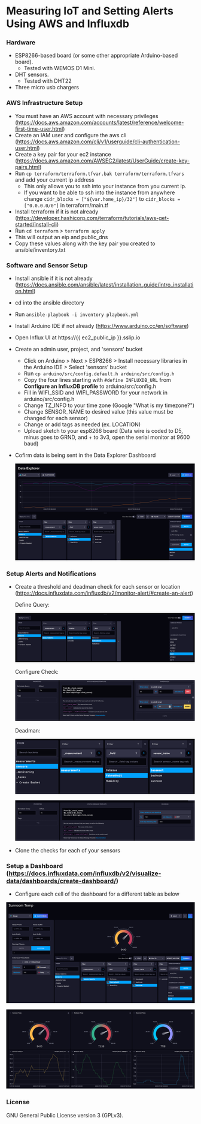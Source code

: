 # Measuring IoT and Setting Alerts Using AWS and Influxdb

### Hardware

- ESP8266-based board (or some other appropriate Arduino-based board).
  - Tested with WEMOS D1 Mini.
- DHT sensors.
  - Tested with DHT22
- Three micro usb chargers

### AWS Infrastructure Setup

- You must have an AWS account with necessary privileges (https://docs.aws.amazon.com/accounts/latest/reference/welcome-first-time-user.html)
- Create an IAM user and configure the aws cli (https://docs.aws.amazon.com/cli/v1/userguide/cli-authentication-user.html)
- Create a key pair for your ec2 instance (https://docs.aws.amazon.com/AWSEC2/latest/UserGuide/create-key-pairs.html)
- Run `cp terraform/terraform.tfvar.bak terraform/terraform.tfvars` and add your current ip address
  - This only allows you to ssh into your instance from you current ip. 
  - If you want to be able to ssh into the instance from anywhere change `cidr_blocks = ["${var.home_ip}/32"]` to `cidr_blocks = ["0.0.0.0/0"]` in terraform/main.tf
- Install terraform if it is not already (https://developer.hashicorp.com/terraform/tutorials/aws-get-started/install-cli)
- Run `cd terraform` > `terraform apply`
- This will output an eip and public_dns
- Copy these values along with the key pair you created to ansible/inventory.txt

### Software and Sensor Setup

- Install ansible if it is not already (https://docs.ansible.com/ansible/latest/installation_guide/intro_installation.html)
- cd into the ansible directory
- Run `ansible-playbook -i inventory playbook.yml`
- Install Arduino IDE if not already (https://www.arduino.cc/en/software)
- Open Influx UI at https://{{ ec2_public_ip }}.sslip.io
- Create an admin user, project, and 'sensors' bucket 
  - Click on Arduino > Next > ESP8266 > Install necessary libraries in the Arduino IDE > Select 'sensors' bucket 
  - Run `cp arduino/src/config.default.h arduino/src/config.h`
  - Copy the four lines starting with `#define INFLUXDB_URL` from **Configure an InfluxDB profile** to arduino/src/config.h
  - Fill in WIFI_SSID and WIFI_PASSWORD for your network in arduino/src/config.h
  - Change TZ_INFO to your time zone (Google "What is my timezone?")
  - Change SENSOR_NAME to desired value (this value must be changed for each sensor)
  - Change or add tags as needed (ex. LOCATION)
  - Upload sketch to your esp8266 board (Data wire is coded to D5, minus goes to GRND, and + to 3v3, open the serial monitor at 9600 baud)
- Cofirm data is being sent in the Data Explorer Dashboard

  ![img.png](images/img.png)

###  Setup Alerts and Notifications

- Create a threshold and deadman check for each sensor or location (https://docs.influxdata.com/influxdb/v2/monitor-alert/#create-an-alert)
  
  Define Query: 

  ![img.png](images/img_1.png)

  Configure Check:

  ![img.png](images/img_2.png)

  Deadman:

  ![img.png](images/img_3.png)

  ![img.png](images/img_6.png)

- Clone the checks for each of your sensors

###  Setup a Dashboard (https://docs.influxdata.com/influxdb/v2/visualize-data/dashboards/create-dashboard/)

- Configure each cell of the dashboard for a different table as below

![img.png](images/img_4.png)

![img.png](images/img_5.png)

  
### License

GNU General Public License version 3 (GPLv3).
